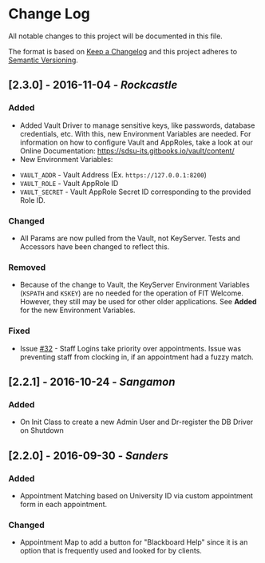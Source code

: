 # Change Log
All notable changes to this project will be documented in this file.

The format is based on [Keep a Changelog](http://keepachangelog.com/)
and this project adheres to [Semantic Versioning](http://semver.org/).

## [2.3.0] - 2016-11-04 - _Rockcastle_
### Added
 - Added Vault Driver to manage sensitive keys, like passwords, database credentials, etc. With this, new Environment Variables are needed. For information on how to configure Vault and AppRoles, take a look at our Online Documentation: https://sdsu-its.gitbooks.io/vault/content/
 - New Environment Variables:
  + `VAULT_ADDR` - Vault Address (Ex. `https://127.0.0.1:8200`)
  + `VAULT_ROLE` - Vault AppRole ID
  + `VAULT_SECRET` - Vault AppRole Secret ID corresponding to the provided Role ID.

### Changed
 - All Params are now pulled from the Vault, not KeyServer. Tests and Accessors have been changed to reflect this.

### Removed
 - Because of the change to Vault, the KeyServer Environment Variables (`KSPATH` and `KSKEY`) are no needed for the operation of FIT Welcome. However, they still may be used for other older applications. See **Added** for the new Environment Variables.

### Fixed
 - Issue [#32](https://bitbucket.org/sdsu-its/fit-welcome/issues/32/staff-cannot-clock-in-if-fuzzy-name) - Staff Logins take priority over appointments. Issue was preventing staff from clocking in, if an appointment had a fuzzy match.

## [2.2.1] - 2016-10-24 - _Sangamon_
### Added
 - On Init Class to create a new Admin User and Dr-register the DB Driver on Shutdown

## [2.2.0] - 2016-09-30 - _Sanders_
### Added
- Appointment Matching based on University ID via custom appointment form in each appointment.

### Changed
- Appointment Map to add a button for "Blackboard Help" since it is an option that is frequently used and looked for by clients.
